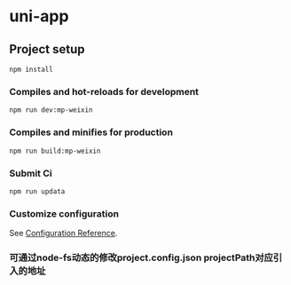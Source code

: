 # uni-app

## Project setup
```
npm install
```

### Compiles and hot-reloads for development
```
npm run dev:mp-weixin
```

### Compiles and minifies for production
```
npm run build:mp-weixin
```
### Submit Ci
```
npm run updata
```
### Customize configuration
See [Configuration Reference](https://cli.vuejs.org/config/).
### 可通过node-fs动态的修改project.config.json projectPath对应引入的地址
